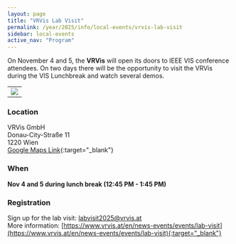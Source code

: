 ```yaml
---
layout: page
title: "VRVis Lab Visit"
permalink: /year/2025/info/local-events/vrvis-lab-visit
sidebar: local-events
active_nav: "Program"
---
```


On November 4 and 5, the **VRVis** will open its doors to IEEE VIS conference attendees.
On two days there will be the opportunity to visit the VRVis during the VIS Lunchbreak and watch several demos.

<table>
    <tr>
        <td><img src="/year/2025/assets/local-events/vrvis-lab-visit.jpg" /></td>
    </tr>
</table>

### Location

VRVis GmbH<br />
Donau-City-Straße 11<br />
1220 Wien<br />
[Google Maps Link](https://maps.app.goo.gl/DCMRp5J13pAA4fVh6){:target="_blank"}

### When

**Nov 4 and 5 during lunch break (12:45 PM - 1:45 PM)**

### Registration

Sign up for the lab visit: [labvisit2025@vrvis.at](mailto:labvisit2025@vrvis.at)<br />
More information: [https://www.vrvis.at/en/news-events/events/lab-visit](https://www.vrvis.at/en/news-events/events/lab-visit){:target="_blank"}